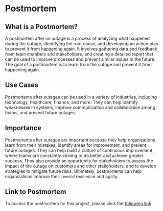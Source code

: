 # Postmortem

## What is a Postmortem?
A postmortem after an outage is a process of analyzing what happened during the outage, identifying the root cause, and developing an action plan to prevent it from happening again. It involves gathering data and feedback from team members and stakeholders, and creating a detailed report that can be used to improve processes and prevent similar issues in the future. The goal of a postmortem is to learn from the outage and prevent it from happening again.

## Use Cases
Postmortems after outages can be used in a variety of industries, including technology, healthcare, finance, and more. They can help identify weaknesses in systems, improve communication and collaboration among teams, and prevent future outages.

## Importance
Postmortems after outages are important because they help organizations learn from their mistakes, identify areas for improvement, and prevent future outages. They can help build a culture of continuous improvement, where teams are constantly striving to do better and achieve greater success. They also provide an opportunity for stakeholders to assess the impact of the outage on customers and other stakeholders, and to develop strategies to mitigate future risks. Ultimately, postmortems can help organizations improve their overall resilience and agility.

## Link to Postmortem
To access the postmortem for this project, please click the [following link](https://medium.com/@demo.nkmt1/postmortem-web-stack-debugging-incident-report-452e92228f9) 

